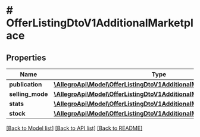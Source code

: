 # # OfferListingDtoV1AdditionalMarketplace

## Properties

Name | Type | Description | Notes
------------ | ------------- | ------------- | -------------
**publication** | [**\AllegroApi\Model\OfferListingDtoV1AdditionalMarketplacePublication**](OfferListingDtoV1AdditionalMarketplacePublication.md) |  | [optional]
**selling_mode** | [**\AllegroApi\Model\OfferListingDtoV1AdditionalMarketplaceSellingMode**](OfferListingDtoV1AdditionalMarketplaceSellingMode.md) |  | [optional]
**stats** | [**\AllegroApi\Model\OfferListingDtoV1AdditionalMarketplaceStats**](OfferListingDtoV1AdditionalMarketplaceStats.md) |  | [optional]
**stock** | [**\AllegroApi\Model\OfferListingDtoV1AdditionalMarketplaceStock**](OfferListingDtoV1AdditionalMarketplaceStock.md) |  | [optional]

[[Back to Model list]](../../README.md#models) [[Back to API list]](../../README.md#endpoints) [[Back to README]](../../README.md)
